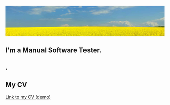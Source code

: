 [![Header](https://github.com/Rasshua/Rasshua/blob/main/assets/Background_1.jpg)](https://artsiomrusau.com/)
## I'm a Manual Software Tester. 
## . 
## My CV
[Link to my CV (demo)](https://drive.google.com/file/d/1qUQYaF-yYruB6LZMkfm8glv0G-zv4cbV/view?usp=sharing/)
